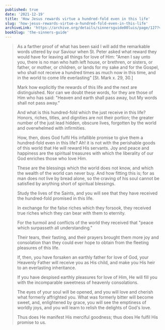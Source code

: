 ```yaml
---
published: true
date: '2021-12-19'
title: 'How Jesus rewards virtue a hundred-fold even in this life'
slug: 'how-jesus-rewards-virtue-a-hundred-fold-even-in-this-life'
archiveLink: 'https://archive.org/details/sinnersguide00luis/page/127?view=theater'
bookSlug: 'the-sinners-guide'
---
```


> As a farther proof of what has been said I will add the remarkable words uttered by our Saviour when St. Peter asked what reward they would have for leaving all things for love of Him: "Amen I say unto you, there is no man who hath left house, or brethren, or sisters, or father, or mother, or children, or lands for my sake and for the Gospel, who shall not receive a hundred times as much now in this time, and in the world to come life everlasting" [St. Mark x. 29, 30.]
> 
> Mark how explicitly the rewards of this life and the next are distinguished. Nor can we doubt these words, for they are those of Him who has said: "Heaven and earth shall pass away, but My words shall not pass away."
>
> And what is this hundred-fold which the just receive in this life? Honors, riches, titles, and dignities are not their portion; the greater number of the just lead hidden, obscure lives, forgotten by the world and overwhelmed with infirmities.
> 
> How, then, does God fulfil His infallible promise to give them a hundred-fold even in this life? Ah! it is not with the perishable goods of this world that He will reward His servants. Joy and peace and happiness are the spiritual treasures with which the liberality of our God enriches those who love Him.
> 
> These are the blessings which the world does not know, and which the wealth of the world can never buy. And how fitting this is; for as man does not live by bread alone, so the craving of his soul cannot be satisfied by anything short of spiritual blessings.
> 
> Study the lives of the Saints, and you will see that they have received the hundred-fold promised in this life.
> 
> In exchange for the false riches which they forsook, they received true riches which they can bear with them to eternity.
> 
> For the turmoil and conflicts of the world they received that "peace which surpasseth all understanding."
> 
> Their tears, their fasting, and their prayers brought them more joy and consolation than they could ever hope to obtain from the fleeting pleasures of this life.
> 
> If, then, you have forsaken an earthly father for love of God, your Heavenly Father will receive you as His child, and make you His heir to an everlasting inheritance.
> 
> If you have despised earthly pleasures for love of Him, He will fill you with the incomparable sweetness of heavenly consolations.
> 
> The eyes of your soul will be opened, and you will love and cherish what formerly affrighted you. What was formerly bitter will become sweet, and, enlightened by grace, you will see the emptiness of worldly joys, and you will learn to relish the delights of God's love.
> 
> Thus does He manifest His merciful goodness; thus does He fulfil His promise to us.